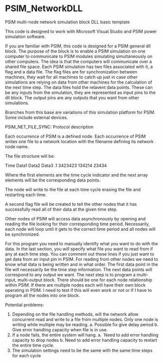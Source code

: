 # PSIM_NetworkDLL
PSIM multi-node network simulation block DLL basic template

This code is designed to work with Microsoft Visual Studio and PSIM power simulation software.

If you are familiar with PSIM, this code is designed for a PSIM general dll block. The purpose of the block is to enable a PSIM simulation on one computer to communicate to PSIM modules simulating simultaneously on other computers. The idea is that the computers will communicate over a shared file space. Each PSIM simulation has two files associated with it, a flag and a data file. The flag files are for synchronization between machines, they wait for all machines to catch up just in case other simulations are relying on data from other machines for the calculation of the next time step. The data files hold the relavent data points. These can be any inputs from the simulation, they are represented as input pins to the dll block. The output pins are any outputs that you want from other simulations.

Branches from this base are variations of this simulation platform for PSIM. Some include external devices.

PSIM_NET_FILE_SYNC:  Protocol description

Each occurrence of PSIM is a defined node.  Each occurrence of PSIM writes one file to a network location with the filename defining its network node name.

The file structure will be:

Time	Data1	Data2	Data3
.1	3423423	134214	23434

Where the first elements are the time cycle indicator and the next array elements will be the corresponding data points.

The node will write to the file at each time cycle erasing the file and restarting each time.

A second flag file will be created to tell the other nodes that it has successfully read all of their data at the given time step.

Other nodes of PSIM will access data asynchronously by opening and reading the file looking for their corresponding time period.  Necessarily, each node will loop until it gets to the correct time period and all nodes will be synchronized.

For this program you need to manually identify what you want to do with the data.  In the last section, you will specify what file you want to read from if any at each time step.  You can comment out these lines if you just want to get data from an input pin in PSIM.
For reading from other nodes we need to know what data is being written and in what order.  The first data point in the file will necessarily be the time step information.  The next data points will correspond to any output we want.
The next step is to program a multi-input, multi-output block. There should be one for each node relationship within PSIM. If there are multiple nodes each will have their own block operating in PSIM. I need to test if this will even work or not or if I have to program all the nodes into one block.

Potential problems:
1)	Depending on the file handling methods, will the network allow concurrent read and write to a file from multiple nodes. Only one node is writing while multiple may be reading.
a.	Possible fix give delay period
b.	Give error handling capacity when file is in use.
2)	If a node fails, the entire system will hang.
a.	`Need to add error handling capacity to drop nodes
b.	Need to add error handling capacity to restart the entire time cycle.
3)	The simulation settings need to be the same with the same time steps for each cycle

